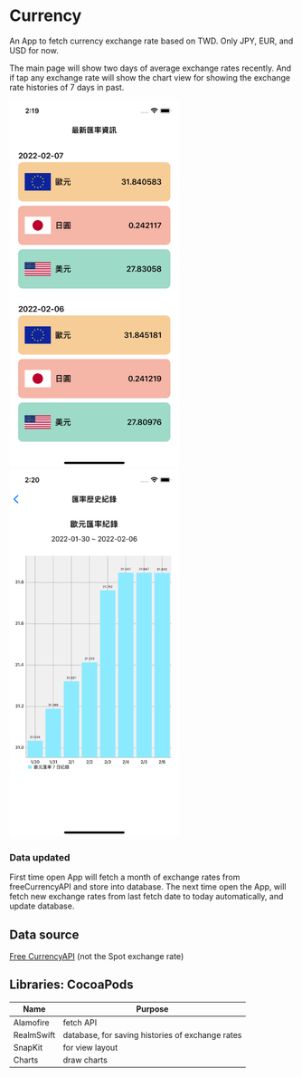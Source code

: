 # Currency

An App to fetch currency exchange rate based on TWD. Only JPY, EUR, and USD for now.

The main page will show two days of average exchange rates recently. And if tap any exchange rate will show the chart view for showing the exchange rate histories of 7 days in past.

<img src="https://raw.githubusercontent.com/SaffiPeng17/Currency/develop/readmeImages/main_view.png" width="300">&nbsp;&nbsp;<img src="https://raw.githubusercontent.com/SaffiPeng17/Currency/develop/readmeImages/charts_view.png" width="300">

### Data updated
First time open App will fetch a month of exchange rates from freeCurrencyAPI and store into database. The next time open the App, will fetch new exchange rates from last fetch date to today automatically, and update database.

## Data source
[Free CurrencyAPI](https://freecurrencyapi.net/)
(not the Spot exchange rate)

## Libraries: CocoaPods
| Name | Purpose |
|------|---------|
| Alamofire | fetch API |
| RealmSwift | database, for saving histories of exchange rates |
| SnapKit | for view layout |
| Charts | draw charts |
